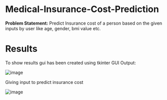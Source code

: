 # Medical-Insurance-Cost-Prediction

**Problem Statement:** Predict Insurance cost of a person based on the given inputs by user like age, gender, bmi value etc.

# Results

To show results gui has been created using tkinter
GUI Output:

![image](https://user-images.githubusercontent.com/87359806/207050952-1ca56201-f6d7-4044-9970-8c23b26a8ab7.png)

Giving input to predict insurance cost

![image](https://user-images.githubusercontent.com/87359806/207050823-3b9c7450-21c9-4ea6-bbb4-20efea4b21b1.png)


